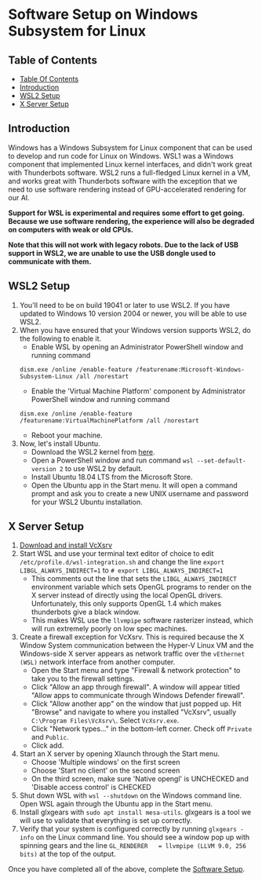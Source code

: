 # Software Setup on Windows Subsystem for Linux

## Table of Contents

* [Table Of Contents](#table-of-contents)
* [Introduction](#introduction)
* [WSL2 Setup](#wsl2-setup)
* [X Server Setup](#wsl2-setup)


## Introduction

Windows has a Windows Subsystem for Linux component that can be used to develop and run code for Linux on Windows. WSL1 was a Windows component that implemented Linux kernel interfaces, and didn't work great with Thunderbots software. WSL2 runs a full-fledged Linux kernel in a VM, and works great with Thunderbots software with the exception that we need to use software rendering instead of GPU-accelerated rendering for our AI.

**Support for WSL is experimental and requires some effort to get going. Because we use software rendering, the experience will also be degraded on computers with weak or old CPUs.**

**Note that this will not work with legacy robots. Due to the lack of USB support in WSL2, we are unable to use the USB dongle used to communicate with them.**

## WSL2 Setup

1. You'll need to be on build 19041 or later to use WSL2. If you have updated to Windows 10 version 2004 or newer, you will be able to use WSL2. 
2. When you have ensured that your Windows version supports WSL2, do the following to enable it.
    - Enable WSL by opening an Administrator PowerShell window and running command 
    ```
    dism.exe /online /enable-feature /featurename:Microsoft-Windows-Subsystem-Linux /all /norestart
    ```
    - Enable the 'Virtual Machine Platform' component by Administrator PowerShell window and running command 
    ```
    dism.exe /online /enable-feature /featurename:VirtualMachinePlatform /all /norestart

    ``` 
    - Reboot your machine.
3. Now, let's install Ubuntu.
    - Download the WSL2 kernel from [here](https://docs.microsoft.com/en-us/windows/wsl/wsl2-kernel).
    - Open a PowerShell window and run command `wsl --set-default-version 2` to use WSL2 by default.
    - Install Ubuntu 18.04 LTS from the Microsoft Store.
    - Open the Ubuntu app in the Start menu. It will open a command prompt and ask you to create a new UNIX username and password for your WSL2 Ubuntu installation. 

## X Server Setup

1. [Download and install VcXsrv](https://sourceforge.net/projects/vcxsrv/files/latest/download)
2. Start WSL and use your terminal text editor of choice to edit `/etc/profile.d/wsl-integration.sh` and change the line `export LIBGL_ALWAYS_INDIRECT=1` to `# export LIBGL_ALWAYS_INDIRECT=1`
    - This comments out the line that sets the `LIBGL_ALWAYS_INDIRECT` environment variable which sets OpenGL programs to render on the X server instead of directly using the local OpenGL drivers. Unfortunately, this only supports OpenGL 1.4 which makes thunderbots give a black window.
    - This makes WSL use the `llvmpipe` software rasterizer instead, which will run extremely poorly on low spec machines. 
3. Create a firewall exception for VcXsrv. This is required because the X Window System communication between the Hyper-V Linux VM and the Windows-side X server appears as network traffic over the `vEthernet (WSL)` network interface from another computer.
    - Open the Start menu and type "Firewall & network protection" to take you to the firewall settings.
    - Click "Allow an app through firewall". A window will appear titled "Allow apps to communicate through Windows Defender firewall".
    - Click "Allow another app" on the window that just popped up. Hit "Browse" and navigate to where you installed "VcXsrv", usually `C:\Program Files\VcXsrv\`. Select `VcXsrv.exe`.
    - Click "Network types..." in the bottom-left corner. Check off `Private` and `Public`.
    - Click add.
4. Start an X server by opening Xlaunch through the Start menu.
    - Choose 'Multiple windows' on the first screen
    - Choose 'Start no client' on the second screen
    - On the third screen, make sure 'Native opengl' is UNCHECKED and 'Disable access control' is CHECKED
5. Shut down WSL with `wsl --shutdown` on the Windows command line. Open WSL again through the Ubuntu app in the Start menu.
6. Install glxgears with `sudo apt install mesa-utils`. glxgears is a tool we will use to validate that everything is set up correctly.
7. Verify that your system is configured correctly by running `glxgears -info` on the Linux command line. You should see a window pop up with spinning gears and the line `GL_RENDERER   = llvmpipe (LLVM 9.0, 256 bits)` at the top of the output.

Once you have completed all of the above, complete the [Software Setup](./getting-started.md).
